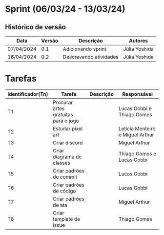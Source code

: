 # Sprint (06/03/24 - 13/03/24)

## Histórico de versão

|Data|Versão|Descrição|Autores|
|--|--|--|--|
|07/04/2024|0.1|Adicionando sprint|Júlia Yoshida|
|16/04/2024|0.2|Descrevendo atividades|Júlia Yoshida|

# Tarefas

|Identificador(Tn)|Tarefa|Descrição|Responsável|
|--|--|--|--|
|T1|Procurar artes gratuitas para o jogo||Lucas Gobbi e Thiago Gomes|
|T2|Estudar pixel art||Letícia Monteiro e Miguel Arthur|
|T3|Criar discord||Miguel Arthur|
|T4|Criar diagrama de classes||Thiago Gomes e Lucas Gobbi|
|T5|Criar padrões de commit||Lucas Gobbi|
|T6|Criar padrões de código||Lucas Gobbi|
|T7|Criar padrões de ata||Miguel Arthur|
|T8|Criar template de issue||Thiago Gomes|

